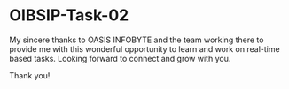 # OIBSIP-Task-02
My sincere thanks to OASIS INFOBYTE and the team working there to provide me with this wonderful opportunity to learn and work on real-time based tasks.
Looking forward to connect and grow with you.

Thank you!

